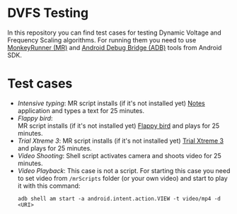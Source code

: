 # DVFS Testing 

In this repository you can find test cases for testing Dynamic Voltage and Frequency Scaling algorithms.
For running them you need to use [MonkeyRunner (MR)] and [Android Debug Bridge (ADB)] tools from Android SDK. 




# Test cases 

- _Intensive typing_:
    MR script installs (if it's not installed yet) [Notes] application and types a text for 25 minutes.
- _Flappy bird_:  
    MR script installs (if it's not installed yet) [Flappy bird] and plays for 25 minutes.
- _Trial Xtreme 3_:
    MR script installs (if it's not installed yet)
    [Trial Xtreme 3] and plays for 25 minutes.
- _Video Shooting_:
    Shell script activates camera and shoots video for 25 minutes.
- _Video Playback_:
    This case is not a script.
    For starting this case you need to set video from ```/mrScripts``` folder (or your own video) and start to play it with this command:
    ```
    adb shell am start -a android.intent.action.VIEW -t video/mp4 -d <URI>
    ```




[MonkeyRunner (MR)]: <https://developer.android.com/studio/test/monkeyrunner>

[Notes]: <https://apkpure.com/notes/com.ogden.memo>
 
[Android Debug Bridge (ADB)]: <https://developer.android.com/studio/command-line/adb>

[Flappy bird]: <https://en.wikipedia.org/wiki/Flappy_Bird>

[Trial Xtreme 3]: <https://www.youtube.com/watch?v=iGu1R090pYk&ab_channel=TouchGameplay>

